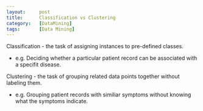 ```yaml
---
layout:     post
title:      Classification vs Clustering
category:   [DataMining] 
tags:		[Data Mining]
---
```


Classification - the task of assigning instances to pre-defined classes.
- e.g. Deciding whether a particular patient record can be associated with a specifit disease.

Clustering - the task of grouping related data points together without labeling them.
- e.g. Grouping patient records with similiar symptoms without knowing what the symptoms indicate.